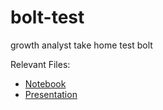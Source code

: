 # bolt-test
 growth analyst take home test bolt
 
 Relevant Files: 
 
 - [Notebook](https://github.com/jlousada315/bolt-test/blob/main/bolt-jl.ipynb)
 - [Presentation](https://github.com/jlousada315/bolt-test/blob/main/Bolt%20Challenge.pdf)
